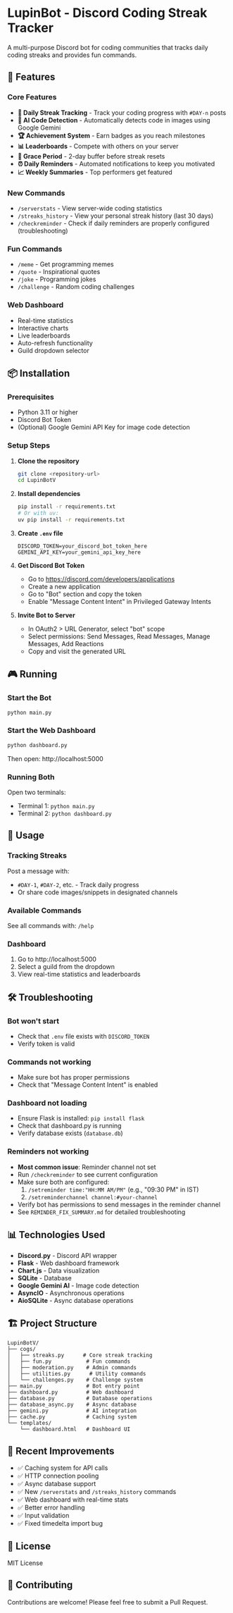 # LupinBot - Discord Coding Streak Tracker

A multi-purpose Discord bot for coding communities that tracks daily coding streaks and provides fun commands.

## 🚀 Features

### Core Features
- **📅 Daily Streak Tracking** - Track your coding progress with `#DAY-n` posts
- **🤖 AI Code Detection** - Automatically detects code in images using Google Gemini
- **🏆 Achievement System** - Earn badges as you reach milestones
- **📊 Leaderboards** - Compete with others on your server
- **🧊 Grace Period** - 2-day buffer before streak resets
- **⏰ Daily Reminders** - Automated notifications to keep you motivated
- **📈 Weekly Summaries** - Top performers get featured

### New Commands
- `/serverstats` - View server-wide coding statistics
- `/streaks_history` - View your personal streak history (last 30 days)
- `/checkreminder` - Check if daily reminders are properly configured (troubleshooting)

### Fun Commands
- `/meme` - Get programming memes
- `/quote` - Inspirational quotes
- `/joke` - Programming jokes
- `/challenge` - Random coding challenges

### Web Dashboard
- Real-time statistics
- Interactive charts
- Live leaderboards
- Auto-refresh functionality
- Guild dropdown selector

## 📦 Installation

### Prerequisites
- Python 3.11 or higher
- Discord Bot Token
- (Optional) Google Gemini API Key for image code detection

### Setup Steps

1. **Clone the repository**
   ```bash
   git clone <repository-url>
   cd LupinBotV
   ```

2. **Install dependencies**
   ```bash
   pip install -r requirements.txt
   # Or with uv:
   uv pip install -r requirements.txt
   ```

3. **Create `.env` file**
   ```env
   DISCORD_TOKEN=your_discord_bot_token_here
   GEMINI_API_KEY=your_gemini_api_key_here
   ```

4. **Get Discord Bot Token**
   - Go to https://discord.com/developers/applications
   - Create a new application
   - Go to "Bot" section and copy the token
   - Enable "Message Content Intent" in Privileged Gateway Intents

5. **Invite Bot to Server**
   - In OAuth2 > URL Generator, select "bot" scope
   - Select permissions: Send Messages, Read Messages, Manage Messages, Add Reactions
   - Copy and visit the generated URL

## 🎮 Running

### Start the Bot
```bash
python main.py
```

### Start the Web Dashboard
```bash
python dashboard.py
```
Then open: http://localhost:5000

### Running Both
Open two terminals:
- Terminal 1: `python main.py`
- Terminal 2: `python dashboard.py`

## 🎯 Usage

### Tracking Streaks
Post a message with:
- `#DAY-1`, `#DAY-2`, etc. - Track daily progress
- Or share code images/snippets in designated channels

### Available Commands
See all commands with: `/help`

### Dashboard
1. Go to http://localhost:5000
2. Select a guild from the dropdown
3. View real-time statistics and leaderboards

## 🛠️ Troubleshooting

### Bot won't start
- Check that `.env` file exists with `DISCORD_TOKEN`
- Verify token is valid

### Commands not working
- Make sure bot has proper permissions
- Check that "Message Content Intent" is enabled

### Dashboard not loading
- Ensure Flask is installed: `pip install flask`
- Check that dashboard.py is running
- Verify database exists (`database.db`)

### Reminders not working
- **Most common issue**: Reminder channel not set
- Run `/checkreminder` to see current configuration
- Make sure both are configured:
  1. `/setreminder time:"HH:MM AM/PM"` (e.g., "09:30 PM" in IST)
  2. `/setreminderchannel channel:#your-channel`
- Verify bot has permissions to send messages in the reminder channel
- See `REMINDER_FIX_SUMMARY.md` for detailed troubleshooting

## 📊 Technologies Used

- **Discord.py** - Discord API wrapper
- **Flask** - Web dashboard framework
- **Chart.js** - Data visualization
- **SQLite** - Database
- **Google Gemini AI** - Image code detection
- **AsyncIO** - Asynchronous operations
- **AioSQLite** - Async database operations

## 🏗️ Project Structure

```
LupinBotV/
├── cogs/
│   ├── streaks.py      # Core streak tracking
│   ├── fun.py           # Fun commands
│   ├── moderation.py    # Admin commands
│   ├── utilities.py      # Utility commands
│   └── challenges.py    # Challenge system
├── main.py              # Bot entry point
├── dashboard.py         # Web dashboard
├── database.py          # Database operations
├── database_async.py    # Async database
├── gemini.py            # AI integration
├── cache.py             # Caching system
└── templates/
    └── dashboard.html   # Dashboard UI
```

## 🔧 Recent Improvements

- ✅ Caching system for API calls
- ✅ HTTP connection pooling
- ✅ Async database support
- ✅ New `/serverstats` and `/streaks_history` commands
- ✅ Web dashboard with real-time stats
- ✅ Better error handling
- ✅ Input validation
- ✅ Fixed timedelta import bug

## 📝 License

MIT License

## 🤝 Contributing

Contributions are welcome! Please feel free to submit a Pull Request.

